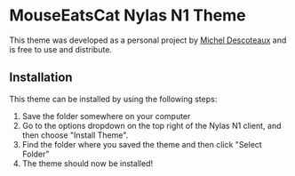# MouseEatsCat Nylas N1 Theme
This theme was developed as a personal project by [Michel Descoteaux](http://micheld.ca) and is free to use and distribute.

## Installation
This theme can be installed by using the following steps:
1. Save the folder somewhere on your computer
2. Go to the options dropdown on the top right of the Nylas N1 client, and then choose "Install Theme".
3. Find the folder where you saved the theme and then click "Select Folder"
4. The theme should now be installed!
